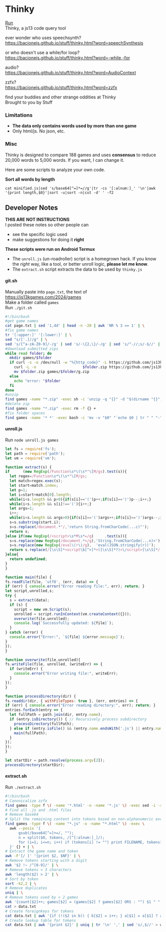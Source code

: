 # Thinky
[Run](https://bacionejs.github.io/stuff/thinky.html)  
Thinky, a js13 code query tool  

ever wonder who uses speechsynth?  
https://bacionejs.github.io/stuff/thinky.html?word=speechSynthesis  

or who doesn't use a while/for loop?  
https://bacionejs.github.io/stuff/thinky.html?word=-while,-for  

audio?  
https://bacionejs.github.io/stuff/thinky.html?word=AudioContext  

zzfx?  
https://bacionejs.github.io/stuff/thinky.html?word=zzfx

find your buddies and other strange oddities at Thinky  
Brought to you by Stuff  



### Limitations
- **The data only contains words used by more than one game**
- Only html/js. No json, etc.

### Misc
Thinky is designed to compare 188 games and uses **consensus** to reduce 20,000 words to 5,000 words. If you want, I can change it.  

Here are some scripts to analyze your own code.  

**Sort all words by length**  

```cat minified.js|sed 's/base64[^=]*=//g'|tr -cs '[:alnum:]_' '\n'|awk '{print length,$0}'|sort -u|sort -n|cut -d' ' -f2```  


## Developer Notes
**THIS ARE NOT INSTRUCTIONS**  
I posted these notes so other people can
- see the specific logic used
- make suggestions for doing it **right**


**These scripts were run on Android Termux**  
- The ```unroll.js``` (un-roadroller) script is a homegrown hack. If you know the *right* way, like a tool, or better unroll logic, **please let me know**.  
- The ```extract.sh``` script extracts the data to be used by ```thinky.js```  

#### git.sh
Manually paste into ```page.txt```, the text of https://js13kgames.com/2024/games  
Make a folder called ```games```  
Run ```./git.sh```  
```bash
#!/bin/bash
#get game names
cat page.txt | sed '1,4d' | head -n -20 | awk 'NR % 3 == 1' | \
#fix game names
tr '[:upper:]' '[:lower:]' | \
sed "s/['.]//g" | \
sed 's/[^a-zA-Z0-9]/-/g' | sed 's/-\{2,\}/-/g' | sed 's/^-//;s/-$//' | \
#download submitted zips
while read folder; do
  mkdir games/$folder
  if curl -s -o /dev/null -w "%{http_code}" -L https://github.com/js13kGames/games/raw/main/games/$folder/.src/g.zip | grep "200"; then
    curl -L -o                     $folder.zip https://github.com/js13kGames/games/raw/main/games/$folder/.src/g.zip
    mv $folder.zip games/$folder/g.zip
  else
    echo "error: "$folder
  fi
done
#unzip
find games -name "*.zip" -exec sh -c 'unzip -q "{}" -d "$(dirname "{}")" || echo "$PWD/{}"' +
#delete zip
find games -name "*.zip" -exec rm -f {} +
#fix folder spaces
find games -name '* *' -exec bash -c 'mv -v "$0" "`echo $0 | tr " " "-"`"' {} +
```






#### unroll.js
Run ```node unroll.js games```  
```javascript
let fs = require('fs');
let path = require('path');
let vm = require('vm');

function extract(s) {
if      (new RegExp(/Function\s*\(\s*"\[M/gs).test(s)){
  let regex=/Function\s*\(\s*"\[M/gs;
  let match=regex.exec(s);
  let start=match.index;
  let p=1;
  let i=start+match[0].length;
  while(i<s.length && p>0){if(s[i]=='(')p++;if(s[i]==')')p--;i++;}
  while(i<s.length && s[i]!=='('){i++;}
  let args=1;
  i++;
  while(i<s.length && args>0){if(s[i]=='(')args++;if(s[i]==')')args--;i++;}
  s=s.substring(start,i);
  s=s.replace(/document.*"/,'return String.fromCharCode(...c)"');
  return s;
}else if(new RegExp(/<script>\s*M\s*=/g)     .test(s)){
  s=s.replace(new RegExp(/document.*</g),'String.fromCharCode(...n)<');
  s=s.replace(new RegExp(/eval\(r\)/g),  'eval(JSON.stringify(r))');
  return s.replace(/[\s\S]*<script\b[^>]*>([\s\S]*?)<\/script>[\s\S]*/,'$1');
}else{
  return undefined;
}
}

function main(file) {
fs.readFile(file, 'utf8', (err, data) => {
if (err) { console.error("Error reading file:", err); return; }
let script,unrolled,s;
try {
  s = extract(data);
  if (s) {
    script = new vm.Script(s);
    unrolled = script.runInContext(vm.createContext({}));
    overwrite(file,unrolled);
    console.log(`Successfully updated: ${file}`);
  }
} catch (error) {
  console.error("Error:", `${file} ${error.message}`);
}
});
}

function overwrite(file,unrolled){
fs.writeFile(file, unrolled, (writeErr) => {
  if (writeErr) {
    console.error("Error writing file:", writeErr);
  }
});
}

function processDirectory(dir) {
fs.readdir(dir, { withFileTypes: true }, (err, entries) => {
if (err) { console.error("Error reading directory:", err); return; }
entries.forEach(entry => {
  let fullPath = path.join(dir, entry.name);
  if (entry.isDirectory()) { // Recursively process subdirectory
    processDirectory(fullPath);
  } else if (entry.isFile() && (entry.name.endsWith('.js') || entry.name.endsWith('.html'))) {
    main(fullPath);
  }
});
});
}

let startDir = path.resolve(process.argv[2]);
processDirectory(startDir);
```






#### extract.sh
Run ```./extract.sh```
```bash
#!/bin/bash
# Canonicalize zzfx
find games -type f \( -name '*.html' -o -name '*.js' \) -exec sed -i -r 's/module:\[\[\[/zzfx/gi;s/zzfx\w*/zzfx/gi' {} +
# Find all .js and .html files
# Remove base64
# Split the remaining content into tokens based on non-alphanumeric except _
find games -type f \( -name "*.js" -o -name "*.html" \) -exec \
  awk --posix '{
      gsub(/base64[^=]+=/, "");
      n = split($0, tokens, /[^[:alnum:]_]/);
      for (i=1; i<=n; i++) if (tokens[i] != "") print FILENAME, tokens[i];
  }' {} + | \
# Extract the game name and token
awk -F'[/ ]' '{print $2, $NF}' | \
# Remove tokens starting with a digit
awk '$2 !~ /^[0-9]/' | \
# Remove tokens < 3 characters
awk 'length($2) > 2' | \
# Sort by token
sort -k2,2 | \
# Remove duplicates
uniq | \
# Remove tokens used by < 2 games
awk '{count[$2]++; games[$2] = (games[$2] ? games[$2] ORS : "") $1 " " $2} END {for (word in count) if (count[word] > 1) print games[word]}' | \
cat > data.txt
# Create foreignkeys for tokens
cat data.txt | awk '{if (!($2 in b)) { b[$2] = i++; } a[$1] = a[$1] ? a[$1] "," b[$2] : $1 "," b[$2]; } END { for (k in a) print a[k] }' > games.txt
# Create lookup table for tokens
cat data.txt | awk '{print $2}' | uniq | tr '\n' ',' | sed 's/,$//' > words.txt
```






